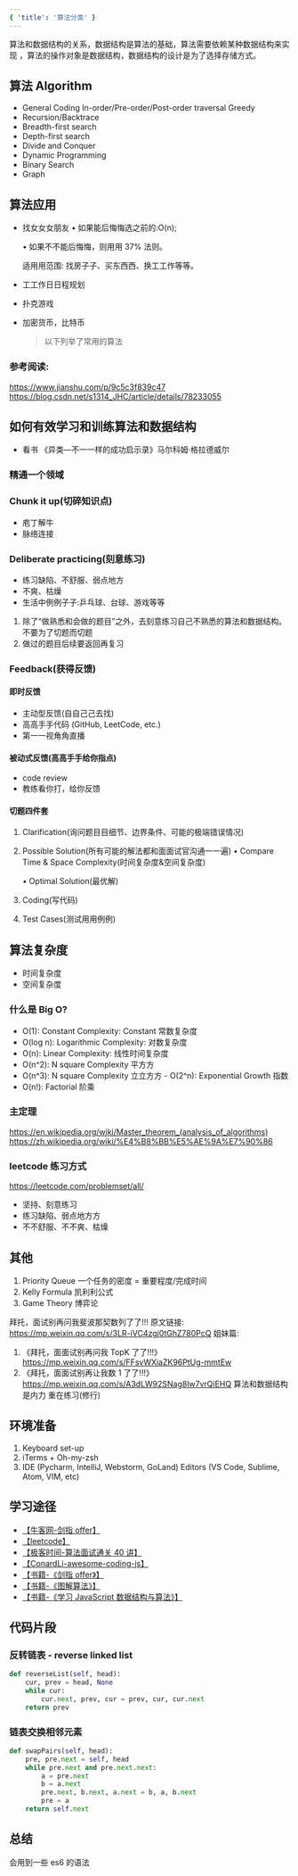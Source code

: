 ```yaml
---
{ 'title': '算法分类' }
---
```


算法和数据结构的关系，数据结构是算法的基础，算法需要依赖某种数据结构来实现
，算法的操作对象是数据结构，数据结构的设计是为了选择存储方式。

## 算法 Algorithm

- General Coding In-order/Pre-order/Post-order traversal Greedy
- Recursion/Backtrace
- Breadth-first search
- Depth-first search
- Divide and Conquer
- Dynamic Programming
- Binary Search
- Graph

## 算法应用

- 找⼥女女朋友
  • 如果能后悔悔选之前的:O(n);

  • 如果不不能后悔悔，则⽤用 37% 法则。

  适⽤用范围: 找房⼦子、买东⻄西、换⼯工作等等。

- ⼯工作⽇日程规划
- 扑克游戏
- 加密货币，比特币
  > 以下列举了常用的算法

### 参考阅读:

https://www.jianshu.com/p/9c5c3f839c47
https://blog.csdn.net/s1314_JHC/article/details/78233055

## 如何有效学习和训练算法和数据结构

- 看书
  《异类—不⼀一样的成功启示录》马尔科姆·格拉德威尔

### 精通⼀个领域

### Chunk it up(切碎知识点)

- 庖丁解⽜
- 脉络连接

### Deliberate practicing(刻意练习)

- 练习缺陷、不舒服、弱点地⽅
- 不爽、枯燥
- ⽣活中例例⼦子:乒乓球、台球、游戏等等

1. 除了“做熟悉和会做的题目”之外，去刻意练习⾃己不熟悉的算法和数据结构。
   不要为了切题而切题
2. 做过的题目后续要返回再复习

### Feedback(获得反馈)

#### 即时反馈

- 主动型反馈(⾃自⼰己去找)
- ⾼高⼿手代码 (GitHub, LeetCode, etc.)
- 第⼀一视⻆角直播

#### 被动式反馈(⾼高⼿手给你指点)

- code review
- 教练看你打，给你反馈

#### 切题四件套

1. Clarification(询问题⽬目细节、边界条件、可能的极端错误情况)
2. Possible Solution(所有可能的解法都和⾯面试官沟通⼀一遍)
   • Compare Time & Space Complexity(时间复杂度&空间复杂度)

   • Optimal Solution(最优解)

3. Coding(写代码)
4. Test Cases(测试⽤用例例)

## 算法复杂度

- 时间复杂度
- 空间复杂度

### 什么是 Big O?

- O(1): Constant Complexity: Constant 常数复杂度
- O(log n): Logarithmic Complexity: 对数复杂度
- O(n): Linear Complexity: 线性时间复杂度
- O(n^2): N square Complexity 平⽅方
- O(n^3): N square Complexity ⽴立⽅方 - O(2^n): Exponential Growth 指数
- O(n!): Factorial 阶乘

### 主定理

https://en.wikipedia.org/wiki/Master_theorem_(analysis_of_algorithms) https://zh.wikipedia.org/wiki/%E4%B8%BB%E5%AE%9A%E7%90%86

### leetcode 练习方式

https://leetcode.com/problemset/all/

- 坚持、刻意练习
- 练习缺陷、弱点地⽅方
- 不不舒服、不不爽、枯燥

## 其他

1. Priority Queue 一个任务的密度 = 重要程度/完成时间
2. Kelly Formula 凯利利公式
3. Game Theory 博弈论

拜托，⾯试别再问我斐波那契数列了了!!!
原文链接: https://mp.weixin.qq.com/s/3LR-iVC4zgj0tGhZ780PcQ
姐妹篇:

1.  《拜托，⾯面试别再问我 TopK 了了!!!》 https://mp.weixin.qq.com/s/FFsvWXiaZK96PtUg-mmtEw
2.  《拜托，⾯面试别再让我数 1 了了!!!》 https://mp.weixin.qq.com/s/A3dLW92SNag8lw7vrQiEHQ
    算法和数据结构是内⼒
    重在练习(修行)

## 环境准备

1. Keyboard set-up
2. iTerms + Oh-my-zsh
3. IDE (Pycharm, IntelliJ, Webstorm, GoLand) Editors (VS Code, Sublime, Atom, VIM, etc)

## 学习途径

- [【牛客网-剑指 offer】](https://www.nowcoder.com/ta/coding-interviews?page=1)
- [【leetcode】](https://leetcode.com/problemset/all/)
- [【极客时间-算法面试通关 40 讲】](https://time.geekbang.org/course/detail/130-41518?utm_source=time_web&utm_medium=menu&utm_term=timewebmenu)
- [【ConardLi-awesome-coding-js】](https://github.com/ConardLi/awesome-coding-js)
- [【书籍-《剑指 offer》】]()
- [【书籍-《图解算法》】]()
- [【书籍-《学习 JavaScript 数据结构与算法》】]()

## 代码片段

### 反转链表 - reverse linked list

```python
def reverseList(self, head):
    cur, prev = head, None
    while cur:
        cur.next, prev, cur = prev, cur, cur.next
    return prev
```

### 链表交换相邻元素

```python
def swapPairs(self, head):
    pre, pre.next = self, head
    while pre.next and pre.next.next:
        a = pre.next
        b = a.next
        pre.next, b.next, a.next = b, a, b.next
        pre = a
    return self.next
```

## 总结

会用到一些 es6 的语法
